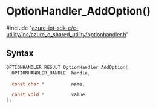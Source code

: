 # OptionHandler_AddOption()

\#include "[azure-iot-sdk-c/c-utility/inc/azure_c_shared_utility/optionhandler.h](../iot-c-ref-optionhandler-h.md)"  

## Syntax

```C
OPTIONHANDLER_RESULT OptionHandler_AddOption(
  OPTIONHANDLER_HANDLE  handle,

  const char *          name,

  const void *          value
);
```

